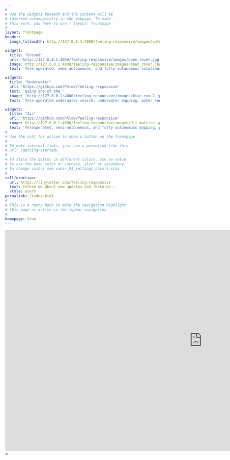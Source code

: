 ```yaml
---
#
# Use the widgets beneath and the content will be
# inserted automagically in the webpage. To make
# this work, you have to use › layout: frontpage
#
layout: frontpage
header:
  image_fullwidth: http://127.0.0.1:4000/feeling-responsive/images/outdoor_automation_logo.jpg

widget1:
  title: "Ground"
  url: 'http://127.0.0.1:4000/feeling-responsive/images/open_rover.jpg'
  image: http://127.0.0.1:4000/feeling-responsive/images/open_rover.jpg
  text: 'Tele-operated, semi-autonomous, and fully-autonomous solutions for applications ranging from inspection, pest-deterance, asset moving and more...'

widget2:
  title: "Underwater"
  url: 'https://github.com/Phlow/feeling-responsive'
  text: 'Being one of the '
  image: 'http://127.0.0.1:4000/feeling-responsive/images/blue_rov_2.jpg'
  text: 'Tele-operated underwater search, underwater mapping, water sampling, boat inspection and more...'

widget3:
  title: "Air"
  url: 'https://github.com/Phlow/feeling-responsive'
  image: http://127.0.0.1:4000/feeling-responsive/images/dji_matrice.jpg
  text: 'Teleoperated, semi-autonomous, and fully autonomous mapping, power line inspection, pipe inspection, cell tower inspection and more...'
#
# Use the call for action to show a button on the frontpage
#
# To make internal links, just use a permalink like this
# url: /getting-started/
#
# To style the button in different colors, use no value
# to use the main color or success, alert or secondary.
# To change colors see sass/_01_settings_colors.scss
#
callforaction:
  url: https://tinyletter.com/feeling-responsive
  text: Inform me about new updates and features ›
  style: alert
permalink: /index.html
#
# This is a nasty hack to make the navigation highlight
# this page as active in the topbar navigation
#
homepage: true
---
```


<div id="videoModal" class="reveal-modal large" data-reveal="">
  <div class="flex-video widescreen vimeo" style="display: block;">
    <iframe width="1280" height="720" src="https://www.youtube.com/embed/3b5zCFSmVvU" frameborder="0" allowfullscreen></iframe>
  </div>
  <a class="close-reveal-modal">&#215;</a>
</div>
